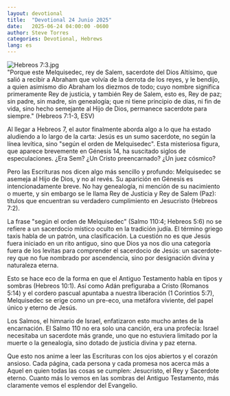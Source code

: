 ```yaml
---
layout: devotional
title:  "Devotional 24 Junio 2025"
date:   2025-06-24 04:00:00 -0600
author: Steve Torres
categories: Devotional, Hebrews
lang: es
---
```

<img src="https://sitemedia.esteeb.com/file/esteebcomsitemedia/devotional_images/Hebrews/ES-Heb-7_3.jpg?raw=true" alt="Hebreos 7:3.jpg" style="max-width: 100%; height: auto;">

<div class="scripture">
  "Porque este Melquisedec, rey de Salem, sacerdote del Dios Altísimo, que salió a recibir a Abraham que volvía de la derrota de los reyes, y le bendijo, a quien asimismo dio Abraham los diezmos de todo; cuyo nombre significa primeramente Rey de justicia, y también Rey de Salem, esto es, Rey de paz; sin padre, sin madre, sin genealogía; que ni tiene principio de días, ni fin de vida, sino hecho semejante al Hijo de Dios, permanece sacerdote para siempre." (Hebreos 7:1-3, ESV)
</div>

Al llegar a Hebreos 7, el autor finalmente aborda algo a lo que ha estado aludiendo a lo largo de la carta: Jesús es un sumo sacerdote, no según la línea levítica, sino "según el orden de Melquisedec". Esta misteriosa figura, que aparece brevemente en Génesis 14, ha suscitado siglos de especulaciones. ¿Era Sem? ¿Un Cristo preencarnado? ¿Un juez cósmico?

Pero las Escrituras nos dicen algo más sencillo y profundo: Melquisedec se asemeja al Hijo de Dios, y no al revés. Su aparición en Génesis es intencionadamente breve. No hay genealogía, ni mención de su nacimiento o muerte, y sin embargo se le llama Rey de Justicia y Rey de Salem (Paz): títulos que encuentran su verdadero cumplimiento en Jesucristo (Hebreos 7:2).

La frase "según el orden de Melquisedec" (Salmo 110:4; Hebreos 5:6) no se refiere a un sacerdocio místico oculto en la tradición judía. El término griego taxis habla de un patrón, una clasificación. La cuestión no es que Jesús fuera iniciado en un rito antiguo, sino que Dios ya nos dio una categoría fuera de los levitas para comprender el sacerdocio de Jesús: un sacerdote-rey que no fue nombrado por ascendencia, sino por designación divina y naturaleza eterna.

Esto se hace eco de la forma en que el Antiguo Testamento habla en tipos y sombras (Hebreos 10:1). Así como Adán prefiguraba a Cristo (Romanos 5:14) y el cordero pascual apuntaba a nuestra liberación (1 Corintios 5:7), Melquisedec se erige como un pre-eco, una metáfora viviente, del papel único y eterno de Jesús.

Los Salmos, el himnario de Israel, enfatizaron esto mucho antes de la encarnación. El Salmo 110 no era solo una canción, era una profecía: Israel necesitaba un sacerdote más grande, uno que no estuviera limitado por la muerte o la genealogía, sino dotado de justicia divina y paz eterna.

Que esto nos anime a leer las Escrituras con los ojos abiertos y el corazón ansioso. Cada página, cada persona y cada promesa nos acerca más a Aquel en quien todas las cosas se cumplen: Jesucristo, el Rey y Sacerdote eterno. Cuanto más lo vemos en las sombras del Antiguo Testamento, más claramente vemos el esplendor del Evangelio.